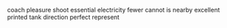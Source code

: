 coach pleasure shoot essential electricity fewer cannot is nearby excellent printed tank direction perfect represent